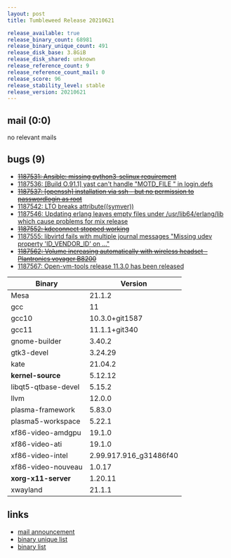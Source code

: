 ```yaml
---
layout: post
title: Tumbleweed Release 20210621

release_available: true
release_binary_count: 68981
release_binary_unique_count: 491
release_disk_base: 3.8GiB
release_disk_shared: unknown
release_reference_count: 9
release_reference_count_mail: 0
release_score: 96
release_stability_level: stable
release_version: 20210621
---
```


## mail (0:0)

no relevant mails

## bugs (9)

<!--more-->

- ~~[1187531: Ansible: missing python3-selinux requirement](https://bugzilla.opensuse.org/show_bug.cgi?id=1187531)~~
- [1187536: \[Build O.91.1\] yast can't handle "MOTD_FILE <blank>" in login.defs](https://bugzilla.opensuse.org/show_bug.cgi?id=1187536)
- ~~[1187537: \[openssh\] installation via ssh - but no permission to passwordlogin as root](https://bugzilla.opensuse.org/show_bug.cgi?id=1187537)~~
- [1187542: LTO breaks attribute((symver))](https://bugzilla.opensuse.org/show_bug.cgi?id=1187542)
- [1187546: Updating erlang leaves empty files under /usr/lib64/erlang/lib which cause problems for mix release](https://bugzilla.opensuse.org/show_bug.cgi?id=1187546)
- ~~[1187552: kdeconnect stopped working](https://bugzilla.opensuse.org/show_bug.cgi?id=1187552)~~
- [1187555: libvirtd fails with multiple journal messages "Missing udev property 'ID_VENDOR_ID' on ..."](https://bugzilla.opensuse.org/show_bug.cgi?id=1187555)
- ~~[1187562: Volume increasing automatically with wireless headset - Plantronics voyager B8200](https://bugzilla.opensuse.org/show_bug.cgi?id=1187562)~~
- [1187567: Open-vm-tools release 11.3.0 has been released](https://bugzilla.opensuse.org/show_bug.cgi?id=1187567)

Binary | Version
--- | ---
Mesa | 21.1.2
gcc | 11
gcc10 | 10.3.0+git1587
gcc11 | 11.1.1+git340
gnome-builder | 3.40.2
gtk3-devel | 3.24.29
kate | 21.04.2
**kernel-source** | 5.12.12
libqt5-qtbase-devel | 5.15.2
llvm | 12.0.0
plasma-framework | 5.83.0
plasma5-workspace | 5.22.1
xf86-video-amdgpu | 19.1.0
xf86-video-ati | 19.1.0
xf86-video-intel | 2.99.917.916_g31486f40
xf86-video-nouveau | 1.0.17
**xorg-x11-server** | 1.20.11
xwayland | 21.1.1

## links

- [mail announcement](https://lists.opensuse.org/archives/list/factory@lists.opensuse.org/thread/RL2622SOP4TYBBLMLCOT5QX6LKO3LVAT)
- [binary unique list](http://download.opensuse.org/history/20210621/rpm.unique.list)
- [binary list](http://download.opensuse.org/history/20210621/rpm.list)
